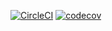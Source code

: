 [![CircleCI](https://circleci.com/gh/Kading82/hello_worldamdroidapp2.svg?style=svg)](https://circleci.com/gh/Kading82/hello_worldamdroidapp2)
[![codecov](https://codecov.io/gh/Kading82/hello_worldamdroidapp2/branch/master/graph/badge.svg)](https://codecov.io/gh/Kading82/hello_worldamdroidapp2)